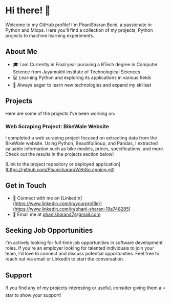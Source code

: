 # Hi there! 👋

Welcome to my GitHub profile! I'm PhaniSharan Boini, a passionate in Python and Mlops. Here you'll find a collection of my projects, Python projects to machine learning experiments. 

## About Me

- 🎓 I am Currently in Final year pursuing a BTech degree in Computer Science from Jayamukhi institute of Technological Sciences
- 💻 Learning Python and exploring its applications in various fields
- 🌱 Always eager to learn new technologies and expand my skillset

## Projects

Here are some of the projects I've been working on:

### Web Scraping Project: BikeWale Website

I completed a web scraping project focused on extracting data from the BikeWale website. Using Python, BeautifulSoup, and Pandas, I extracted valuable information such as bike models, prices, specifications, and more. Check out the results in the projects section below!

[Link to the project repository or deployed application] (https://github.com/Phanisharan/WebScrapping.git)

## Get in Touch

- 🔗 Connect with me on [LinkedIn] (https://www.linkedin.com/in/yourprofile)](https://www.linkedin.com/in/phani-sharan-19a748285)
- 📧 Email me at phanisharan47@gmail.com
  
## Seeking Job Opportunities

I'm actively looking for full-time job opportunities in software development roles. 
If you're an employer looking for talented individuals to join your team, I'd love to connect and discuss potential opportunities. 
Feel free to reach out via email or LinkedIn to start the conversation.

## Support

If you find any of my projects interesting or useful, consider giving them a ⭐️ star to show your support!

